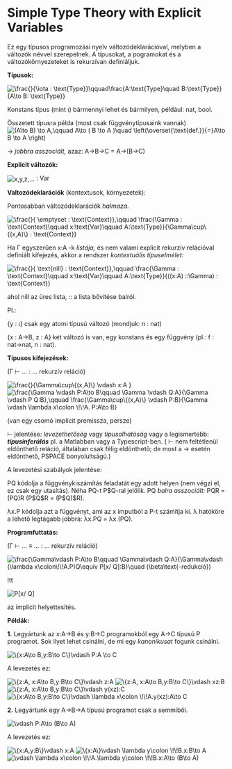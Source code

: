# Simple Type Theory with Explicit Variables

Ez egy típusos programozási nyelv változódeklarációval, melyben a változók névvel szerepelnek. A típusokat, a pogramokat és a változókörnyezeteket is rekurzívan definiáljuk.

**Típusok:**

<img align="center" src="https://i.upmath.me/svg/%5Cfrac%7B%7D%7B%5Ciota%20%3A%20%5Ctext%7BType%7D%7D%5Cqquad%5Cfrac%7BA%3A%5Ctext%7BType%7D%5Cquad%20B%3A%5Ctext%7BType%7D%7D%7BA%5Cto%20B%3A%20%5Ctext%7BType%7D%7D" alt="\frac{}{\iota : \text{Type}}\qquad\frac{A:\text{Type}\quad B:\text{Type}}{A\to B: \text{Type}}" />

Konstans típus (mint &iota;) bármennyi lehet és bármilyen, például: nat, bool. 

Összetett típusra példa (most csak függvénytípusaink vannak) <img align="center" src="https://i.upmath.me/svg/(A%5Cto%20%20B)%20%5Cto%20A%2C%5Cqquad%20A%5Cto%20(%20B%20%5Cto%20A%20)%5Cquad%20%5Cleft(%5Coverset%7B%5Ctext%7Bdef.%7D%7D%7B%3D%7DA%5Cto%20%20B%20%5Cto%20A%20%5Cright)%20%20%20" alt="(A\to  B) \to A,\qquad A\to ( B \to A )\quad \left(\overset{\text{def.}}{=}A\to  B \to A \right)   " />

&rarr; _jobbra asszociált,_ azaz: A&rarr;B&rarr;C = A&rarr;(B&rarr;C)

**Explicit változók:**

<img align="center" src="https://i.upmath.me/svg/x%2Cy%2Cz%2C..." alt="x,y,z,..." /> : Var

**Valtozódeklarációk** (kontextusok, környezetek):

Pontosabban változódeklarációk _halmaza._

<img align="center" src="https://i.upmath.me/svg/%5Cfrac%7B%7D%7B%20%5Cemptyset%20%3A%20%5Ctext%7BContext%7D%7D%2C%5Cqquad%20%5Cfrac%7B%5CGamma%20%3A%20%5Ctext%7BContext%7D%5Cqquad%20x%3A%5Ctext%7BVar%7D%5Cqquad%20A%3A%5Ctext%7BType%7D%7D%7B%5CGamma%5Ccup%5C%7B(x%2CA)%5C%7D%20%3A%20%5Ctext%7BContext%7D%7D" alt="\frac{}{ \emptyset : \text{Context}},\qquad \frac{\Gamma : \text{Context}\qquad x:\text{Var}\qquad A:\text{Type}}{\Gamma\cup\{(x,A)\} : \text{Context}}" />

Ha &Gamma; egyszerűen x:A -k _listája,_ és nem valami explicit rekurzív relációval definiált kifejezés, akkor a rendszer _kontextuális típuselmélet:_

<img align="center" src="https://i.upmath.me/svg/%5Cfrac%7B%7D%7B%20%5Ctext%7Bnill%7D%20%3A%20%5Ctext%7BContext%7D%7D%2C%5Cqquad%20%5Cfrac%7B%5CGamma%20%3A%20%5Ctext%7BContext%7D%5Cqquad%20x%3A%5Ctext%7BVar%7D%5Cqquad%20A%3A%5Ctext%7BType%7D%7D%7B((x%3AA)%20%3A%3A%5CGamma)%20%3A%20%5Ctext%7BContext%7D%7D" alt="\frac{}{ \text{nill} : \text{Context}},\qquad \frac{\Gamma : \text{Context}\qquad x:\text{Var}\qquad A:\text{Type}}{((x:A) ::\Gamma) : \text{Context}}" />

ahol nill az üres lista, :: a lista bővítése balról.

Pl.: 

{y : &iota;} csak egy atomi típusú változó (mondjuk: n : nat)

{x : A&rarr;B, z : A} két változó is van, egy konstans és egy függvény (pl.: f : nat&rarr;nat, n : nat).

**Típusos kifejezések:**

(&Gamma; &vdash; ... : ... rekurzív reláció)

<img align="center" src="https://i.upmath.me/svg/%5Cfrac%7B%7D%7B%5CGamma%5Ccup%5C%7B(x%2CA)%5C%7D%20%5Cvdash%20x%3AA%20%7D" alt="\frac{}{\Gamma\cup\{(x,A)\} \vdash x:A }" />

<img align="center" src="https://i.upmath.me/svg/%5Cfrac%7B%5CGamma%20%5Cvdash%20P%3AA%5Cto%20B%5Cqquad%20%5CGamma%20%5Cvdash%20Q%3AA%7D%7B%5CGamma%20%5Cvdash%20P%20Q%3AB%7D%2C%5Cqquad%20%5Cfrac%7B%5CGamma%5Ccup%5C%7B(x%2CA)%5C%7D%20%5Cvdash%20P%3AB%7D%7B%5CGamma%20%5Cvdash%20%5Clambda%20x%5Ccolon%20%5C!%5C!A.%20P%3AA%5Cto%20B%7D" alt="\frac{\Gamma \vdash P:A\to B\qquad \Gamma \vdash Q:A}{\Gamma \vdash P Q:B},\qquad \frac{\Gamma\cup\{(x,A)\} \vdash P:B}{\Gamma \vdash \lambda x\colon \!\!A. P:A\to B}" />

(van egy csomó implicit premissza, persze)

&vdash; jelentése: _levezethetőség_ vagy _típusolhatóság_ vagy a legismertebb: **_típusinferálás_** pl. a Matlabban vagy a Typescript-ben. ( &vdash; nem feltétlenül eldönthető reláció, általában csak félig eldönthető; de most a &rarr; esetén eldönthető, PSPACE bonyolultságú.)

A levezetési szabályok jelentése: 

PQ kódolja a függvénykiszámítás feladatát egy adott helyen (nem végzi el, ez csak egy utasítás). Néha PQ-t P&dollar;Q-ral jelölik. PQ _balra asszociált:_ PQR = (PQ)R  (P&dollar;Q&dollar;R = (P&dollar;Q)&dollar;R).

&lambda;x.P kódolja azt a függvényt, ami az x imputból a P-t számítja ki. &lambda; hatóköre a lehető legtágabb jobbra: &lambda;x.PQ = &lambda;x.(PQ).

**Programfuttatás:**

(&Gamma; &vdash; ... &equiv; ... : ... rekurzív reláció)

<img align="center" src="https://i.upmath.me/svg/%5Cfrac%7B%5CGamma%5Cvdash%20P%3AA%5Cto%20B%5Cqquad%20%5CGamma%5Cvdash%20Q%3AA%7D%7B%5CGamma%5Cvdash%20(%5Clambda%20x%5Ccolon%5C!%5C!A.P)Q%5Cequiv%20P%5Bx%2F%20Q%5D%3AB%7D%5Cquad%20(%5Cbeta%5Ctext%7B-redukci%C3%B3%7D)" alt="\frac{\Gamma\vdash P:A\to B\qquad \Gamma\vdash Q:A}{\Gamma\vdash (\lambda x\colon\!\!A.P)Q\equiv P[x/ Q]:B}\quad (\beta\text{-redukció})" />

Itt 

<img align="center" src="https://i.upmath.me/svg/P%5Bx%2F%20Q%5D" alt="P[x/ Q]" /> 

az implicit helyettesítés.

**Példák:** 

**1.** Legyártunk az x:A&rarr;B és y:B&rarr;C programokból egy A&rarr;C típusú P programot. Sok ilyet lehet csinálni, de mi egy _kanonikusat_ fogunk csinálni.

<img align="center" src="https://i.upmath.me/svg/%5C%7Bx%3AA%5Cto%20B%2Cy%3AB%5Cto%20C%5C%7D%5Cvdash%20P%3AA%20%5Cto%20C" alt="\{x:A\to B,y:B\to C\}\vdash P:A \to C" />

A levezetés ez: 

<img src="https://i.upmath.me/svg/%5C%7Bz%3AA%2C%20x%3AA%5Cto%20B%2Cy%3AB%5Cto%20C%5C%7D%5Cvdash%20z%3AA" alt="\{z:A, x:A\to B,y:B\to C\}\vdash z:A" />

<img src="https://i.upmath.me/svg/%5C%7Bz%3AA%2C%20x%3AA%5Cto%20B%2Cy%3AB%5Cto%20C%5C%7D%5Cvdash%20xz%3AB" alt="\{z:A, x:A\to B,y:B\to C\}\vdash xz:B" />

<img src="https://i.upmath.me/svg/%5C%7Bz%3AA%2C%20x%3AA%5Cto%20B%2Cy%3AB%5Cto%20C%5C%7D%5Cvdash%20y(xz)%3AC" alt="\{z:A, x:A\to B,y:B\to C\}\vdash y(xz):C" />

<img src="https://i.upmath.me/svg/%5C%7Bx%3AA%5Cto%20B%2Cy%3AB%5Cto%20C%5C%7D%5Cvdash%20%5Clambda%20x%5Ccolon%20%5C!%5C!A.y(xz)%3AA%5Cto%20C" alt="\{x:A\to B,y:B\to C\}\vdash \lambda x\colon \!\!A.y(xz):A\to C" />

**2.** Legyártunk egy A&rarr;B&rarr;A típusú programot csak a semmiből.

<img src="https://i.upmath.me/svg/%5Cvdash%20P%3AA%5Cto%20(B%5Cto%20A)" alt="\vdash P:A\to (B\to A)" />

A levezetés ez: 

<img src="https://i.upmath.me/svg/%5C%7Bx%3AA%2Cy%3AB%5C%7D%5Cvdash%20x%3AA" alt="\{x:A,y:B\}\vdash x:A" />

<img src="https://i.upmath.me/svg/%5C%7Bx%3AA%5C%7D%5Cvdash%20%5Clambda%20y%5Ccolon%20%5C!%5C!B.x%3AB%5Cto%20A" alt="\{x:A\}\vdash \lambda y\colon \!\!B.x:B\to A" />

<img src="https://i.upmath.me/svg/%5Cvdash%20%5Clambda%20x%5Ccolon%20%5C!%5C!A.%5Clambda%20y%5Ccolon%20%5C!%5C!B.x%3AA%5Cto%20(B%5Cto%20A)" alt="\vdash \lambda x\colon \!\!A.\lambda y\colon \!\!B.x:A\to (B\to A)" />
















